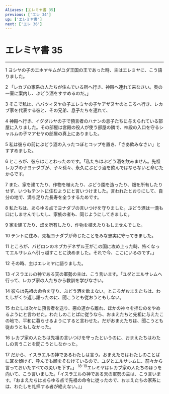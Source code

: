 ```yaml
---
Aliases: [エレミヤ書 35]
previous: ['エレ 34']
up: ['エレミヤ書']
next: ['エレ 36']
---
```

# エレミヤ書 35

***




1 
ヨシヤの子のエホヤキムがユダ王国の王であった時、主はエレミヤに、こう語りました。 



2 
「レカブの家系の人たちが住んでいる所へ行き、神殿へ連れて来なさい。奥の一室に案内し、ぶどう酒をすすめるのだ。」 



3 
そこで私は、ハバツィヌヤの子エレミヤの子ヤアザヌヤのところへ行き、レカブ家を代表する彼と、その兄弟、息子たちを連れて、 



4 
神殿へ行き、イグダルヤの子で預言者のハナンの息子たちに与えられている部屋に入りました。その部屋は宮殿の役人が使う部屋の隣で、神殿の入口を守るシャルムの子マアセヤの部屋の真上にありました。 



5 
私は彼らの前にぶどう酒の入ったつぼとコップを置き、「さあ飲みなさい」とすすめました。 



6 
ところが、彼らはことわったのです。「私たちはぶどう酒を飲みません。先祖レカブの子ヨナダブが、子々孫々、永久にぶどう酒を飲んではならないと命じたからです。 



7 
また、家を建てたり、作物を植えたり、ぶどう園を造ったり、畑を所有したりせず、いつもテントに住むようにと言いつけました。言われたとおりにして、自分の地で、満ち足りた長寿を全うするためです。 



8 
私たちは、あらゆる点でヨナダブの言いつけを守りました。ぶどう酒は一滴も口にしませんでしたし、家族の者も、同じようにしてきました。 



9 
家を建てたり、畑を所有したり、作物を植えたりもしませんでした。 



10 
テントに住み、先祖ヨナダブが命じたことをみな忠実に守ってきました。 



11 
ところが、バビロンのネブカデネザル王がこの国に攻め上った時、怖くなってエルサレムへ引っ越すことに決めました。それで今、ここにいるのです。」 



12 
その時、主はエレミヤに語りました。 



13 
イスラエルの神である天の軍勢の主は、こう言います。「ユダとエルサレムへ行って、レカブ家の人たちから教訓を学びなさい。 



14 
彼らは先祖の命令を守り、ぶどう酒を飲まない。ところがおまえたちは、わたしがくり返し語ったのに、聞こうとも従おうともしない。 



15 
わたしは次々に預言者を送り、悪の道から離れ、ほかの神々を拝むのをやめるようにと言わせた。わたしのことばに従うなら、おまえたちと先祖に与えたこの地で、平和に暮らせるようにすると言わせた。だがおまえたちは、聞こうとも従おうともしなかった。 



16 
レカブ家の人たちは先祖の言いつけを守ったというのに、おまえたちはわたしの言うことを聞こうとしなかった。 



17 
だから、イスラエルの神であるわたしは言う。おまえたちはわたしのことばに耳を傾けず、呼んでも顔をそむけているので、ユダとエルサレムに、前々から言っておいたすべての災いを下す。」 <sup class="versenum">18-19</sup>エレミヤはレカブ家の人たちのほうを向いて、こう言いました。「イスラエルの神である天の軍勢の主は、こう言います。『おまえたちはあらゆる点で先祖の命令に従ったので、おまえたちの家系には、わたしを礼拝する者が絶えない。』」
